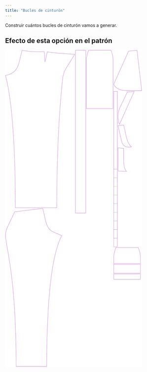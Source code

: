 ```yaml
---
title: "Bucles de cinturón"
---
```


Construir cuántos bucles de cinturón vamos a generar.

## Efecto de esta opción en el patrón

![Esta imagen muestra el efecto de esta opción superponiendo varias variantes que tienen un valor diferente para esta opción](charlie_beltloops_sample.svg "Efecto de esta opción en el patrón")
